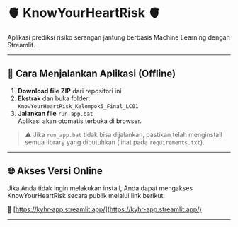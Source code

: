 # 🫀 KnowYourHeartRisk 🫀

Aplikasi prediksi risiko serangan jantung berbasis Machine Learning dengan Streamlit.

---

## 🚀 Cara Menjalankan Aplikasi (Offline)

1. **Download file ZIP** dari repositori ini  
2. **Ekstrak** dan buka folder:  
   `KnowYourHeartRisk_Kelompok5_Final_LC01`  
3. **Jalankan file** `run_app.bat`  
   Aplikasi akan otomatis terbuka di browser.

> ⚠️ Jika `run_app.bat` tidak bisa dijalankan, pastikan telah menginstall semua library yang dibutuhkan (lihat pada `requirements.txt`).

---

## 🌐 Akses Versi Online

Jika Anda tidak ingin melakukan install, Anda dapat mengakses KnowYourHeartRisk secara publik melalui link berikut:

🔗 [https://kyhr-app.streamlit.app/](https://kyhr-app.streamlit.app/)

---


